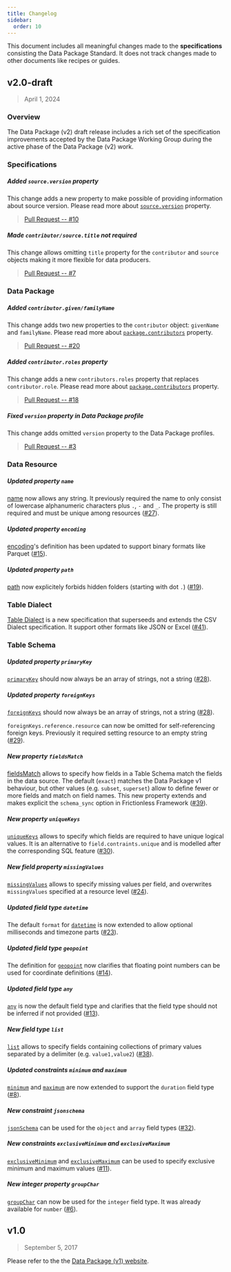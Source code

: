 ```yaml
---
title: Changelog
sidebar:
  order: 10
---
```


This document includes all meaningful changes made to the **specifications** consisting the Data Package Standard. It does not track changes made to other documents like recipes or guides.

## v2.0-draft

> April 1, 2024

### Overview

The Data Package (v2) draft release includes a rich set of the specification improvements accepted by the Data Package Working Group during the active phase of the Data Package (v2) work.

### Specifications

##### Added `source.version` property

This change adds a new property to make possible of providing information about source version. Please read more about [`source.version`](../../specifications/data-package/#sources) property.

> [Pull Request -- #10](https://github.com/frictionlessdata/datapackage/pull/10)

##### Made `contributor/source.title` not required

This change allows omitting `title` property for the `contributor` and `source` objects making it more flexible for data producers.

> [Pull Request -- #7](https://github.com/frictionlessdata/datapackage/pull/7)

### Data Package

##### Added `contributor.given/familyName`

This change adds two new properties to the `contributor` object: `givenName` and `familyName`. Please read more about [`package.contributors`](../../specifications/data-package/#contributors) property.

> [Pull Request -- #20](https://github.com/frictionlessdata/datapackage/pull/20)

##### Added `contributor.roles` property

This change adds a new `contributors.roles` property that replaces `contributor.role`. Please read more about [`package.contributors`](../../specifications/data-package/#contributors) property.

> [Pull Request -- #18](https://github.com/frictionlessdata/datapackage/pull/18)

##### Fixed `version` property in Data Package profile

This change adds omitted `version` property to the Data Package profiles.

> [Pull Request -- #3](https://github.com/frictionlessdata/datapackage/pull/3)

### Data Resource

##### Updated property `name`

[name](../../specifications/data-resource/#name-required) now allows any string. It previously required the name to only consist of lowercase alphanumeric characters plus `.`, `-` and `_`. The property is still required and must be unique among resources ([#27](https://github.com/frictionlessdata/datapackage/pull/27)).

##### Updated property `encoding`

[encoding](../../specifications/data-resource/#encoding)'s definition has been updated to support binary formats like Parquet ([#15](https://github.com/frictionlessdata/datapackage/pull/15)).

##### Updated property `path`

[path](../../specifications/data-resource/#path-or-data-required) now explicitely forbids hidden folders (starting with dot `.`) ([#19](https://github.com/frictionlessdata/datapackage/pull/19)).

### Table Dialect

[Table Dialect](../../specifications/table-dialect) is a new specification that superseeds and extends the CSV Dialect specification. It support other formats like JSON or Excel ([#41](https://github.com/frictionlessdata/datapackage/pull/41)).

### Table Schema

##### Updated property `primaryKey`

[`primaryKey`](../../specifications/table-schema/#primarykey) should now always be an array of strings, not a string ([#28](https://github.com/frictionlessdata/datapackage/pull/28)).

##### Updated property `foreignKeys`

[`foreignKeys`](../../specifications/table-schema/#foreignkeys) should now always be an array of strings, not a string ([#28](https://github.com/frictionlessdata/datapackage/pull/28)).

`foreignKeys.reference.resource` can now be omitted for self-referencing foreign keys. Previously it required setting resource to an empty string ([#29](https://github.com/frictionlessdata/datapackage/pull/29)).

##### New property `fieldsMatch`

[fieldsMatch](../../specifications/table-schema/#fieldsmatch) allows to specify how fields in a Table Schema match the fields in the data source. The default (`exact`) matches the Data Package v1 behaviour, but other values (e.g. `subset`, `superset`) allow to define fewer or more fields and match on field names. This new property extends and makes explicit the `schema_sync` option in Frictionless Framework ([#39](https://github.com/frictionlessdata/datapackage/pull/39)).

##### New property `uniqueKeys`

[`uniqueKeys`](../../specifications/table-schema/#uniquekeys) allows to specify which fields are required to have unique logical values. It is an alternative to `field.contraints.unique` and is modelled after the corresponding SQL feature ([#30](https://github.com/frictionlessdata/datapackage/pull/30)).

##### New field property `missingValues`

[`missingValues`](../../specifications/table-schema/#missingvalues) allows to specify missing values per field, and overwrites `missingValues` specified at a resource level ([#24](https://github.com/frictionlessdata/datapackage/pull/24)).

##### Updated field type `datetime`

The default `format` for [`datetime`](../../specifications/table-schema/#datetime) is now extended to allow optional milliseconds and timezone parts ([#23](https://github.com/frictionlessdata/datapackage/pull/23)).

##### Updated field type `geopoint`

The definition for [`geopoint`](../../specifications/table-schema/#geopoint) now clarifies that floating point numbers can be used for coordinate definitions ([#14](https://github.com/frictionlessdata/datapackage/pull/14)).

##### Updated field type `any`

[`any`](../../specifications/table-schema/#any) is now the default field type and clarifies that the field type should not be inferred if not provided ([#13](https://github.com/frictionlessdata/datapackage/pull/13)).

##### New field type `list`

[`list`](../../specifications/table-schema/#list) allows to specify fields containing collections of primary values separated by a delimiter (e.g. `value1,value2`) ([#38](https://github.com/frictionlessdata/datapackage/pull/38)).

##### Updated constraints `minimum` and `maximum`

[`minimum`](../../specifications/table-schema/#minimum) and [`maximum`](../../specifications/table-schema/#maximum) are now extended to support the `duration` field type ([#8](https://github.com/frictionlessdata/datapackage/pull/8)).

##### New constraint `jsonschema`

[`jsonSchema`](../../specifications/table-schema/#jsonschema) can be used for the `object` and `array` field types ([#32](https://github.com/frictionlessdata/datapackage/pull/32)).

##### New constraints `exclusiveMinimum` and `exclusiveMaximum`

[`exclusiveMinimum`](../../specifications/table-schema/#exclusiveminimum) and [`exclusiveMaximum`](../../specifications/table-schema/#exclusivemaximum) can be used to specify exclusive minimum and maximum values ([#11](https://github.com/frictionlessdata/datapackage/pull/11)).

##### New integer property `groupChar`

[`groupChar`](../../specifications/table-schema/#integer) can now be used for the `integer` field type. It was already available for `number` ([#6](https://github.com/frictionlessdata/datapackage/pull/6)).

## v1.0

> September 5, 2017

Please refer to the the [Data Package (v1) website](https://specs.frictionlessdata.io/).
